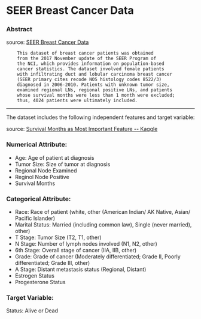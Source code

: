 # SEER Breast Cancer Data

### Abstract

source: [SEER Breast Cancer Data](https://ieee-dataport.org/open-access/seer-breast-cancer-data)


		This dataset of breast cancer patients was obtained 
		from the 2017 November update of the SEER Program of 
		the NCI, which provides information on population-based 
		cancer statistics. The dataset involved female patients 
		with infiltrating duct and lobular carcinoma breast cancer 
		(SEER primary cites recode NOS histology codes 8522/3) 
		diagnosed in 2006-2010. Patients with unknown tumor size, 
		examined regional LNs, regional positive LNs, and patients 
		whose survival months were less than 1 month were excluded; 
		thus, 4024 patients were ultimately included.


------

The dataset includes the following independent features and target variable:


source: [Survival Months as Most Important Feature -- Kaggle](https://www.kaggle.com/code/steffip/survival-months-as-most-important-feature)

### Numerical Attribute:

* Age: Age of patient at diagnosis
* Tumor Size: Size of tumor at diagnosis
* Regional Node Examined
* Reginol Node Positive
* Survival Months

### Categorical Attribute:

* Race: Race of patient (white, other (American Indian/ AK Native, Asian/ Pacific Islander)
* Marital Status: Married (including common law), Single (never married), other)
* T Stage: Tumor Size (T2, T1, other)
* N Stage: Number of lymph nodes involved (N1, N2, other)
* 6th Stage: Overall stage of cancer (IIA, IIB, other)
* Grade: Grade of cancer (Moderately differentiated; Grade II, Poorly differentiated; Grade III, other)
* A Stage: Distant metastasis status (Regional, Distant)
* Estrogen Status
* Progesterone Status

### Target Variable:

Status: Alive or Dead

